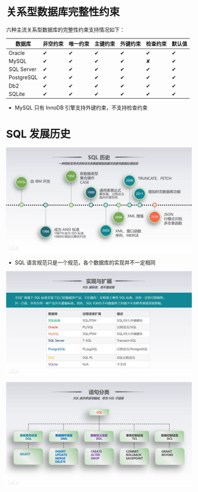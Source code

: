 # 关系型数据库完整性约束

六种主流关系型数据库的完整性约束支持情况如下：

| 数据库 | 非空约束 | 唯一约束 | 主键约束 | 外键约束 | 检查约束 | 默认值 |
| ------ | -------- | -------- | -------- | -------- | -------- | -------- |
| Oracle | ✔ | ✔ | ✔ | ✔ | ✔ | ✔ |
| MySQL | ✔ | ✔ | ✔ | ✔ | ✘ | ✔ |
| SQL Server | ✔ | ✔ | ✔ | ✔ | ✔ | ✔ |
| PostgreSQL | ✔ | ✔ | ✔ | ✔ | ✔ | ✔ |
| Db2 | ✔ | ✔ | ✔ | ✔ | ✔ | ✔ |
| SQLite | ✔ | ✔ | ✔ | ✔ | ✔ | ✔ |

* MySQL 只有 InnoDB 引擎支持外键约束，不支持检查约束

# SQL 发展历史

![image-20230719224448837](https://raw.githubusercontent.com/MrSunflowers/images/main/note/images/202307192244011.png)


* SQL 语言规范只是一个规范，各个数据库的实现并不一定相同

![image-20230719224528907](https://raw.githubusercontent.com/MrSunflowers/images/main/note/images/202307192245015.png)

![image-20230719224543423](https://raw.githubusercontent.com/MrSunflowers/images/main/note/images/202307192245591.png)

